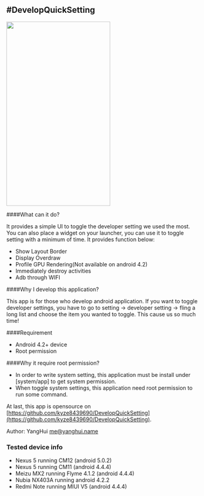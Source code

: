#DevelopQuickSetting
-------------

<img src="https://raw.githubusercontent.com/kyze8439690/DevelopQuickSetting/master/screenshot.png"  width="270" height="480">

####What can it do?

It provides a simple UI to toggle the developer setting we used the most. You can also place a widget on your launcher, you can use it to toggle setting with a minimum of time. It provides function below:  

- Show Layout Border
- Display Overdraw
- Profile GPU Rendering(Not available on android 4.2)
- Immediately destroy activities
- Adb through WIFI

####Why I develop this application?  

This app is for those who develop android application. If you want to toggle developer settings, you have to go to setting -> developer setting -> fling a long list and choose the item you wanted to toggle. This cause us so much time! 

####Requirement

- Android 4.2+ device
- Root permission

####Why it require root permission?

- In order to write system setting, this application must be install under [system/app] to get system permission.
- When toggle system settings, this application need root permission to run some command.

At last, this app is opensource on [https://github.com/kyze8439690/DevelopQuickSetting](https://github.com/kyze8439690/DevelopQuickSetting).

Author: YangHui <me@yanghui.name>



### Tested device info  
- Nexus 5 running CM12 (android 5.0.2)
- Nexus 5 running CM11 (android 4.4.4)
- Meizu MX2 running Flyme 4.1.2 (android 4.4.4)
- Nubia NX403A running android 4.2.2
- Redmi Note running MIUI V5 (android 4.4.4)